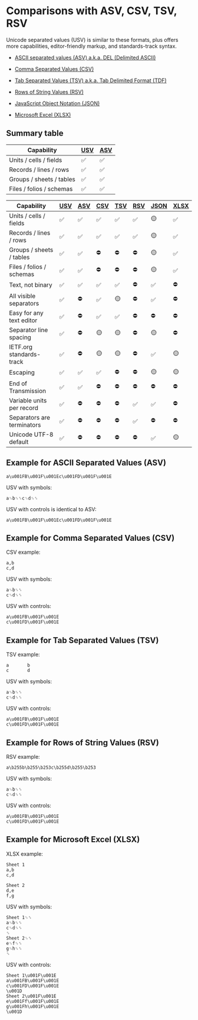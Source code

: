 # Comparisons with ASV, CSV, TSV, RSV

Unicode separated values (USV) is similar to these formats, plus offers more capabilities, editor-friendly markup, and standards-track syntax.

* [ASCII separated values (ASV) a.k.a. DEL (Delimited ASCII)](asv)

* [Comma Separated Values (CSV)](csv)

* [Tab Separated Values (TSV) a.k.a. Tab Delimited Format (TDF)](tsv)

* [Rows of String Values (RSV)](rsv)

* [JavaScript Object Notation (JSON)](json)

* [Microsoft Excel (XLSX)](xlsx)


## Summary table

| Capability                  | [USV](../../) | [ASV](asv) |
| ---                         | --- | --- |
| Units / cells / fields      | ✅ | ✅ |
| Records / lines / rows      | ✅ | ✅ |
| Groups / sheets / tables    | ✅ | ✅ |
| Files / folios / schemas    | ✅ | ✅ |


| Capability                  | [USV](../../) | [ASV](asv) | [CSV](csv) | [TSV](tsv) | [RSV](rsv) | [JSON](json) | [XLSX](xlsx) |
| ---                         | --- | --- | --- | --- | --- | --- | --- |
| Units / cells / fields      | ✅ | ✅ | ✅ | ✅ | ✅ | 🟡 | ✅ |
| Records / lines / rows      | ✅ | ✅ | ✅ | ✅ | ✅ | 🟡 | ✅ |
| Groups / sheets / tables    | ✅ | ✅ | ⛔ | ⛔ | ⛔ | 🟡 | ✅ |
| Files / folios / schemas    | ✅ | ✅ | ⛔ | ⛔ | ⛔ | 🟡 | ✅ |
| Text, not binary            | ✅ | ✅ | ✅ | ✅ | ⛔ | ✅ | ⛔ |
| All visible separators      | ✅ | ⛔ | ✅ | 🟡 | ⛔ | ✅ | ⛔ |
| Easy for any text editor    | ✅ | ⛔ | ✅ | ✅ | ⛔ | ⛔ | ⛔ |
| Separator line spacing      | ✅ | ⛔ | 🟡 | 🟡 | ⛔ | 🟡 | ⛔ |
| IETF.org standards-track    | ✅ | ⛔ | 🟡 | 🟡 | ⛔ | ✅ | 🟡 |
| Escaping                    | ✅ | ✅ | ✅ | ⛔ | ⛔ | 🟡 | 🟡 |
| End of Transmission         | ✅ | ✅ | ⛔ | ⛔ | ⛔ | ⛔ | ⛔ |
| Variable units per record   | ✅ | ⛔ | ⛔ | ⛔ | ✅ | ✅ | ⛔ |
| Separators are terminators  | ✅ | ⛔ | ⛔ | ⛔ | ✅ | ⛔ | ⛔ |
| Unicode UTF-8 default       | ✅ | ⛔ | ⛔ | ⛔ | ⛔ | ✅ | 🟡 |


## Example for ASCII Separated Values (ASV)

```asv
a\u001FB\u001F\u001Ec\u001FD\u001F\u001E
```

USV with symbols:

```usv
a␟b␟␞c␟d␟␞
```

USV with controls is identical to ASV:

```usv
a\u001FB\u001F\u001Ec\u001FD\u001F\u001E
```


## Example for Comma Separated Values (CSV)

CSV example:

```xlsx
a,b
c,d
```

USV with symbols:

```usv
a␟b␟␞
c␟d␟␞
```

USV with controls:

```usv
a\u001FB\u001F\u001E
c\u001FD\u001F\u001E
```


## Example for Tab Separated Values (TSV)

TSV example:

```xlsx
a       b
c       d
```

USV with symbols:

```usv
a␟b␟␞
c␟d␟␞
```

USV with controls:

```usv
a\u001FB\u001F\u001E
c\u001FD\u001F\u001E
```


## Example for Rows of String Values (RSV)

RSV example:

```rsv
a\b255b\b255\b253c\b255d\b255\b253
```

USV with symbols:

```usv
a␟b␟␞
c␟d␟␞
```

USV with controls:

```usv
a\u001FB\u001F\u001E
c\u001FD\u001F\u001E
```


## Example for Microsoft Excel (XLSX)

XLSX example:

```xlsx
Sheet 1
a,b
c,d

Sheet 2
d,e
f,g
```

USV with symbols:

```usv
Sheet 1␟␞
a␟b␟␞
c␟d␟␞
␝
Sheet 2␟␞
e␟f␟␞
g␟h␟␞
␝
```

USV with controls:

```usv
Sheet 1\u001F\u001E
a\u001FB\u001F\u001E
c\u001FD\u001F\u001E
\u001D
Sheet 2\u001F\u001E
e\u001Ff\u001F\u001E
g\u001Fh\u001F\u001E
\u001D
```
